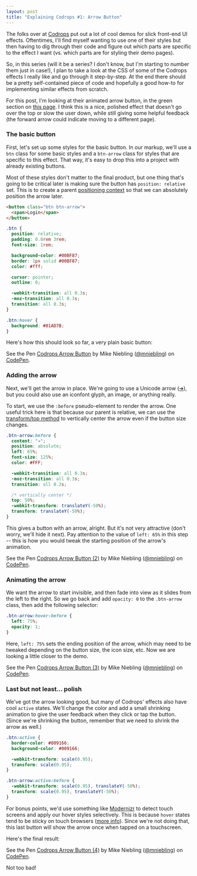 ```yaml
---
layout: post
title: "Explaining Codrops #1: Arrow Button"
---
```


The folks over at [Codrops](http://tympanus.net/codrops/) put out a lot of cool demos for slick front-end UI effects. Oftentimes, I'll find myself wanting to use one of their styles but then having to dig through their  code and figure out which parts are specific to the effect I want (vs. which parts are for styling their demo pages).

So, in this series (will it be a series? I don't know, but I'm starting to number them just in case!), I plan to take a look at the CSS of some of the Codrops effects I really like and go through it step-by-step. At the end there should be a pretty self-contained piece of code and hopefully a good how-to for implementing similar effects from scratch.

For this post, I'm looking at their animated arrow button, in the green section on [this page](http://tympanus.net/Development/CreativeButtons/). I think this is a nice, polished effect that doesn't go over the top or slow the user down, while still giving some helpful feedback (the forward arrow could indicate moving to a different page).


### The basic button

First, let's set up some styles for the basic button. In our markup, we'll use a `btn` class for some basic styles and a `btn-arrow` class for styles that are specific to this effect. That way, it's easy to drop this into a project with already existing buttons.

Most of these styles don't matter to the final product, but one thing that's going to be critical later is making sure the button has `position: relative` set. This is to create a parent [positioning context](http://blog.teamtreehouse.com/css-positioning) so that we can absolutely position the arrow later.

```html
<button class="btn btn-arrow">
  <span>Login</span>
</button>
```

```css
.btn {
  position: relative;
  padding: 0.8rem 3rem;
  font-size: 1rem;

  background-color: #00BF87;
  border: 1px solid #00BF87;
  color: #fff;

  cursor: pointer;
  outline: 0;

  -webkit-transition: all 0.3s;
  -moz-transition: all 0.3s;
  transition: all 0.3s;
}

.btn:hover {
  background: #01AD7B;
}
```

Here's how this should look so far, a very plain basic button:

<p data-height="98" data-theme-id="12949" data-slug-hash="doyzxv" data-default-tab="result" data-user="mniebling" class='codepen'>See the Pen <a href='http://codepen.io/mniebling/pen/doyzxv/'>Codrops Arrow Button</a> by Mike Niebling (<a href='http://codepen.io/mniebling'>@mniebling</a>) on <a href='http://codepen.io'>CodePen</a>.</p>
<script async src="//assets.codepen.io/assets/embed/ei.js"></script>


### Adding the arrow

Next, we'll get the arrow in place. We're going to use a Unicode arrow ([➔](http://copypastecharacter.com/arrows)), but you could also use an iconfont glyph, an image, or anything really.

To start, we use the `:before` pseudo-element to render the arrow. One useful trick here is that because our parent is relative, we can use the [transform/top method](http://zerosixthree.se/vertical-align-anything-with-just-3-lines-of-css/) to vertically center the arrow even if the button size changes.

```css
.btn-arrow:before {
  content: "➔";
  position: absolute;
  left: 65%;
  font-size: 125%;
  color: #FFF;

  -webkit-transition: all 0.3s;
  -moz-transition: all 0.3s;
  transition: all 0.3s;

  /* vertically center */
  top: 50%;
  -webkit-transform: translateY(-50%);
  transform: translateY(-50%);
}
```

This gives a button with an arrow, alright. But it's not very attractive (don't worry, we'll hide it next). Pay attention to the value of `left: 65%` in this step -- this is how you would tweak the starting position of the arrow's animation.

<p data-height="98" data-theme-id="12949" data-slug-hash="NqWaPE" data-default-tab="result" data-user="mniebling" class='codepen'>See the Pen <a href='http://codepen.io/mniebling/pen/NqWaPE/'>Codrops Arrow Button (2)</a> by Mike Niebling (<a href='http://codepen.io/mniebling'>@mniebling</a>) on <a href='http://codepen.io'>CodePen</a>.</p>
<script async src="//assets.codepen.io/assets/embed/ei.js"></script>


### Animating the arrow

We want the arrow to start invisible, and then fade into view as it slides from the left to the right. So we go back and add `opacity: 0` to the `.btn-arrow` class, then add the following selector:

```css
.btn-arrow:hover:before {
  left: 75%;
  opacity: 1;
}
```

Here, `left: 75%` sets the ending position of the arrow, which may need to be tweaked depending on the button size, the icon size, etc. Now we are looking a little closer to the demo.

<p data-height="98" data-theme-id="12949" data-slug-hash="BNawoP" data-default-tab="result" data-user="mniebling" class='codepen'>See the Pen <a href='http://codepen.io/mniebling/pen/BNawoP/'>Codrops Arrow Button (3)</a> by Mike Niebling (<a href='http://codepen.io/mniebling'>@mniebling</a>) on <a href='http://codepen.io'>CodePen</a>.</p>
<script async src="//assets.codepen.io/assets/embed/ei.js"></script>


### Last but not least... polish

We've got the arrow looking good, but many of Codrops' effects also have cool `active` states. We'll change the color and add a small shrinking animation to give the user feedback when they click or tap the button. (Since we're shrinking the button, remember that we need to shrink the arrow as well.)

```css
.btn:active {
  border-color: #009166;
  background-color: #009166;

  -webkit-transform: scale(0.95);
  transform: scale(0.95);
}

.btn-arrow:active:before {
  -webkit-transform: scale(0.95), translateY(-50%);
  transform: scale(0.95), translateY(-50%);
}
```

For bonus points, we'd use something like [Modernizr](http://modernizr.com/) to detect touch screens and apply our hover styles selectively. This is because `hover` states tend to be sticky on touch browsers ([more info](http://stackoverflow.com/questions/17233804/how-to-prevent-sticky-hover-effects-for-buttons-on-touch-devices)). Since we're not doing that, this last button will show the arrow once when tapped on a touchscreen.

Here's the final result:

<p data-height="98" data-theme-id="12949" data-slug-hash="rVNGxV" data-default-tab="result" data-user="mniebling" class='codepen'>See the Pen <a href='http://codepen.io/mniebling/pen/rVNGxV/'>Codrops Arrow Button (4)</a> by Mike Niebling (<a href='http://codepen.io/mniebling'>@mniebling</a>) on <a href='http://codepen.io'>CodePen</a>.</p>
<script async src="//assets.codepen.io/assets/embed/ei.js"></script>

Not too bad!
